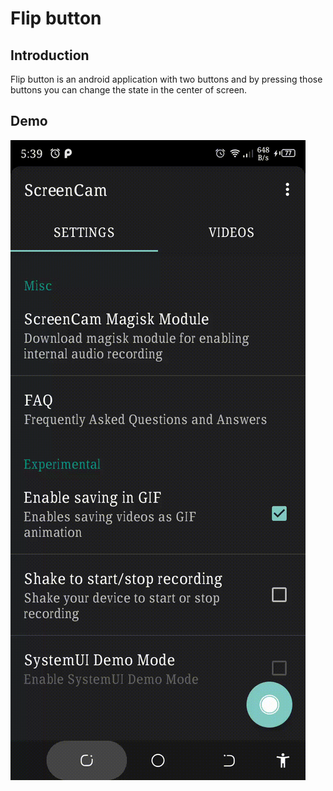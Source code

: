 # Flip button
## Introduction
Flip button is an android application with two buttons and by pressing those buttons you can change the state in the center of screen.
## Demo
![No GIF](doc/demo.gif)

